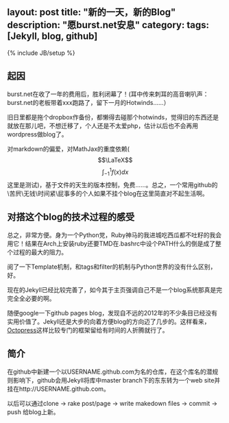 

layout: post
title: "新的一天，新的Blog"
description: "愿burst.net安息"
category: 
tags: [Jekyll, blog, github]
---
{% include JB/setup %}

## 起因
burst.net在收了一年的费用后，胜利闭幕了！(耳中传来刺耳的高音喇叭声：burst.net的老板带着xxx跑路了，留下一月的Hotwinds……）

旧日里都是拖个dropbox作备份，都懒得去碰那个hotwinds，觉得旧的东西还是就放在那儿吧，不想迁移了，个人还是不太爱php，估计以后也不会再用wordpress做blog了。

对markdown的偏爱，对MathJax的重度依赖($$\LaTeX$$ $$\int_{-1}^1 f(x) dx $$ 这里是测试)，基于文件的天生的版本控制，免费……。总之，一个常用github的\苦屄\无钱\时间紧\屁事多的个人如果不挂个blog在这里简直对不起生活啊。

## 对搭这个blog的技术过程的感受

总之，非常方便。身为一个Python党，Ruby神马的我进城吃西瓜都不吐籽的我会用它！结果在Arch上安装ruby还要TMD在.bashrc中设个PATH什么的倒是成了整个过程的最大的阻力。

阅了一下Template机制，和tags和filter的机制与Python世界的没有什么区别，好。

现在的Jekyll已经比较完善了，如今其于主页强调自己不是一个blog系统那真是完完全全必要的啊。

随便google一下github pages blog，发现自不远的2012年的不少条目已经没有实用价值了。Jekyll还是大步的向着方便blog的方向迈了几步的。这样看来，[Octopress](octopress.org)这样比较专门的框架留给有时间的人折腾就行了。

## 简介
在github中新建一个以USERNAME.github.com为名的仓库，在这个库名的潜规则影响下，github会用Jekyll将库中master branch下的东东转为一个web site并挂在http://USERNAME.github.com。

以后可以通过clone -> rake post/page -> write makedown files -> commit -> push 给blog上新。
